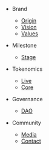 - Brand
  - [Origin](README.md?id=Origin)
  - [Vision](README.md?id=Vision)
  - [Values](README.md?id=Values)

- Milestone
  - [Stage](Milestone.md)

- Tokenomics
  - [Live](Tokenomics/Live.md)
  - [Core](Tokenomics/Core.md)

- Governance
  - [DAO](Governance.md)
  
- Community
  - [Media](Community.md?id=Media)
  - [Contact](Community.md?id=Contact)
